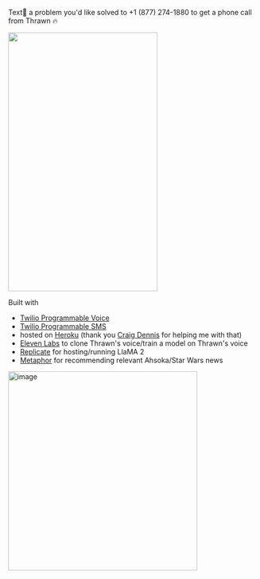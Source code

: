 
Text📲 a problem you'd like solved to +1 (877) 274-1880 to get a phone call from Thrawn 🔥 

<img src = "https://github.com/elizabethsiegle/sms-thrawn-voice/assets/8932430/7cd7d748-820e-480f-9785-383027780d0e" width="300" height="520">


Built with 
- [Twilio Programmable Voice](https://www.twilio.com/docs/voice)
- [Twilio Programmable SMS](https://www.twilio.com/docs/sms)
- hosted on [Heroku](https://www.heroku.com/) (thank you [Craig Dennis](https://twitter.com/craigsdennis) for helping me with that)
- [Eleven Labs](https://elevenlabs.io/) to clone Thrawn's voice/train a model on Thrawn's voice
- [Replicate](https://replicate.com/) for hosting/running LlaMA 2
- [Metaphor](https://metaphor.systems/) for recommending relevant Ahsoka/Star Wars news


<img height="400" width="380" alt="image" src="https://github.com/elizabethsiegle/sms-thrawn-voice/assets/8932430/ac0debac-1a30-4540-b34a-b7973bfd4203">
